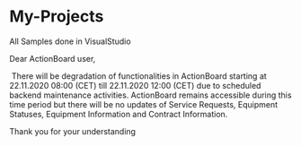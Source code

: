 # My-Projects
All Samples done in VisualStudio


Dear ActionBoard user,

 There will be degradation of functionalities in ActionBoard starting at 22.11.2020 08:00 (CET) till 22.11.2020 12:00 (CET) due to scheduled backend maintenance activities. ActionBoard remains accessible during this time period but there will be no updates of Service Requests, Equipment Statuses, Equipment Information and Contract Information.

Thank you for your understanding
